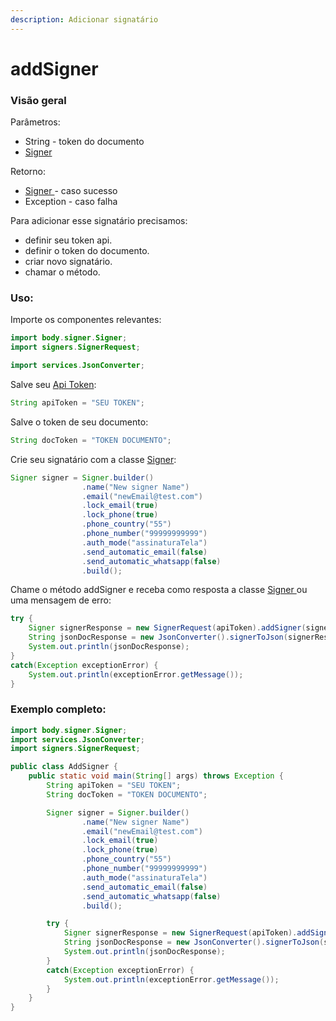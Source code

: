 ```yaml
---
description: Adicionar signatário
---
```


# addSigner

### Visão geral

Parâmetros:&#x20;

* String - token do documento
* [Signer](../classes-usadas/body/signer.md)

Retorno:

* [Signer ](../classes-usadas/response/signer-response.md)- caso sucesso
* Exception - caso falha

Para adicionar esse signatário precisamos:

* definir seu token api.
* definir o token do documento.
* criar novo signatário.
* chamar o método.

### Uso:

Importe os componentes relevantes:

```java
import body.signer.Signer;
import signers.SignerRequest;

import services.JsonConverter;
```

Salve seu [Api Token](../../../../):

```java
String apiToken = "SEU TOKEN";
```

Salve o token de seu documento:

```java
String docToken = "TOKEN DOCUMENTO";
```

Crie seu signatário com a classe [Signer](../classes-usadas/body/signer.md):

```java
Signer signer = Signer.builder()
                .name("New signer Name")
                .email("newEmail@test.com")
                .lock_email(true)
                .lock_phone(true)
                .phone_country("55")
                .phone_number("99999999999")
                .auth_mode("assinaturaTela")
                .send_automatic_email(false)
                .send_automatic_whatsapp(false)
                .build();
```

Chame o método addSigner e receba como resposta a classe [Signer ](../classes-usadas/response/signer-response.md)ou uma mensagem de erro:

```java
try {
    Signer signerResponse = new SignerRequest(apiToken).addSigner(signerToken, signer);
    String jsonDocResponse = new JsonConverter().signerToJson(signerResponse);
    System.out.println(jsonDocResponse);
}
catch(Exception exceptionError) {
    System.out.println(exceptionError.getMessage());
}
```

### Exemplo completo:

```java
import body.signer.Signer;
import services.JsonConverter;
import signers.SignerRequest;

public class AddSigner {
    public static void main(String[] args) throws Exception {
        String apiToken = "SEU TOKEN";
        String docToken = "TOKEN DOCUMENTO";

        Signer signer = Signer.builder()
                .name("New signer Name")
                .email("newEmail@test.com")
                .lock_email(true)
                .lock_phone(true)
                .phone_country("55")
                .phone_number("99999999999")
                .auth_mode("assinaturaTela")
                .send_automatic_email(false)
                .send_automatic_whatsapp(false)
                .build();

        try {
            Signer signerResponse = new SignerRequest(apiToken).addSigner(docToken, signer);
            String jsonDocResponse = new JsonConverter().signerToJson(signerResponse);
            System.out.println(jsonDocResponse);
        }
        catch(Exception exceptionError) {
            System.out.println(exceptionError.getMessage());
        }
    }
}
```

